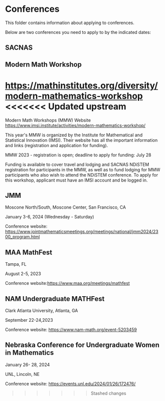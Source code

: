 # Conferences

This folder contains information about applying to conferences. 

Below are two conferences you need to apply to by the indicated dates:

## SACNAS 



## Modern Math Workshop

https://mathinstitutes.org/diversity/modern-mathematics-workshop 
<<<<<<< Updated upstream
=======


Modern Math Workshops (MMW) Website
https://www.imsi.institute/activities/modern-mathematics-workshop/

This year's MMW is organized by the Institute for Mathematical and Statistical Innovation (IMSI). Their website has all the important information and links (registration and application for funding). 


MMW 2023 - registration is open; deadline to apply for funding: July 28 

Funding is available to cover travel and lodging and SACNAS NDiSTEM registration for participants in the MMW, as well as to fund lodging for MMW participants who also wish to attend the NDiSTEM conference.
To apply for this workshop, applicant must have an IMSI account and be logged in.

## JMM
Moscone North/South, Moscone Center, San Francisco, CA

January 3-6, 2024 (Wednesday - Saturday)

Conference website: https://www.jointmathematicsmeetings.org/meetings/national/jmm2024/2300_program.html

## MAA MathFest
Tampa, FL

August 2-5, 2023

Conference website:https://www.maa.org/meetings/mathfest


## NAM Undergraduate MATHFest

Clark Atlanta University, Atlanta, GA

September 22-24,2023

Conference website: https://www.nam-math.org/event-5203459 

## Nebraska Conference for Undergraduate Women in Mathematics

January 26- 28, 2024

UNL, Lincoln, NE

Conference website: https://events.unl.edu/2024/01/26/172476/ 
>>>>>>> Stashed changes
